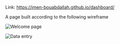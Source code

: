 Link: https://imen-bouabdallah.github.io/dashboard/

A page built according to the following wireframe

![Welcome page](icons/figma.jpeg)

![Data entry](icons/figma-page2.jpeg)